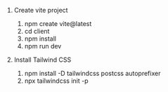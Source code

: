 1. Create vite project

   1. npm create vite@latest
   2. cd client
   3. npm install
   4. npm run dev

2. Install Tailwind CSS

   1. npm install -D tailwindcss postcss autoprefixer
   2. npx tailwindcss init -p
